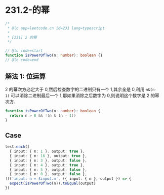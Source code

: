 # 231.2-的幂

```ts
/*
 * @lc app=leetcode.cn id=231 lang=typescript
 *
 * [231] 2 的幂
 */

// @lc code=start
function isPowerOfTwo(n: number): boolean {}
// @lc code=end
```

## 解法 1: 位运算

2 的幂次方必定大于 0,然后检查数字的二进制只有一个 1,其余全是 0,利用 `n&(n-1)` 可以消除二进制最后一个 1,那如果消除之后数字为 0,则说明这个数字是 2 的幂次方.

```ts
function isPowerOfTwo(n: number): boolean {
  return n > 0 && !(n & (n - 1))
}
```

## Case

```ts
test.each([
  { input: { n: 1 }, output: true },
  { input: { n: 16 }, output: true },
  { input: { n: 3 }, output: false },
  { input: { n: 4 }, output: true },
  { input: { n: 5 }, output: false },
  { input: { n: 0 }, output: false },
])('input: n = $input.n', ({ input: { n }, output }) => {
  expect(isPowerOfTwo(n)).toEqual(output)
})
```

